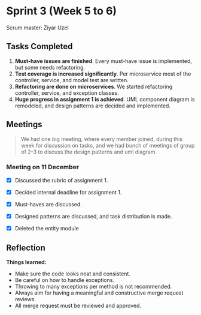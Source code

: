 # Sprint 3 (Week 5 to 6)

Scrum master: Ziyar Uzel

## Tasks Completed

1. **Must-have issues are finished**. Every must-have issue is implemented, but some needs refactoring. 
2. **Test coverage is increased significantly**. Per microservice most of the controller, service, and model test are written.
3. **Refactoring are done on microservices**. We started refactoring controller, service, and exception classes.
4. **Huge progress in assignment 1 is achieved**. UML component diagram is remodeled, and design patterns are decided and implemented.

## Meetings

> We had one big meeting, where every member joined, during this week for discussion on tasks, and we had bunch of meetings of group of 2-3
> to discuss the design patterns and uml diagram.

### Meeting on 11 December
- [x] Discussed the rubric of assignment 1.
- [x] Decided internal deadline for assignment 1.
- [x] Must-haves are discussed.
- [x] Designed patterns are discussed, and task distribution is made.
- [x] Deleted the entity module


## Reflection

**Things learned:**
* Make sure the code looks neat and consistent.
* Be careful on how to handle exceptions.
* Throwing to many exceptions per method is not recommended.
* Always aim for having a meaningful and constructive merge request reviews.
* All merge request must be reviewed and approved.
